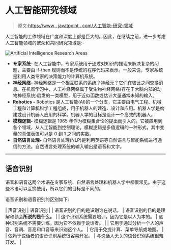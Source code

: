 # 人工智能研究领域

> 原文:[https://www . javatpoint . com/人工智能-研究-领域](https://www.javatpoint.com/artificial-intelligence-research-areas)

人工智能的工作领域在广度和深度上都是巨大的。因此，在继续之前，进一步考虑人工智能领域的繁荣和共同研究领域是:-

![Artificial Intelligence Research Areas](../Images/36ee23854669b97a37931a07fb08bdb7.png)

*   **专家系统-** 在人工智能中，专家系统用于通过对知识的推理来解决复杂的问题，主要由 if-then 规则而不是传统的程序代码来表示。一般来说，专家系统是利用人类专家的决策能力的计算机系统。
*   **神经网络-** 神经网络是一个相互联系的系统？神经元？它们在彼此之间交换消息。在机器学习中，人工神经网络属于受生物神经网络(存在于大脑内部的动物神经系统)启发的一类模型，用于近似函数或估计大量通常未知的输入。
*   **Robotics -** Robotics 是人工智能(AI)的一个分支，它主要由电气工程、机械工程和计算机科学工程组成，用于机器人的建造、设计和应用。机器人学是构建或设计机器人应用的科学。机器人学的目标是设计一个高效的机器人。
*   **模糊逻辑-** 模糊逻辑是 1965 年作为模糊集合论的提出而引入的。它被应用到各个领域，从人工智能到控制理论。模糊逻辑是多值逻辑的一种形式，其中变量的真值表值可以是 0 到 1 之间的实数。
*   **自然语言处理-** 自然语言处理(NLP)是利用英语等自然语言与智能系统进行通信的方法。自然语言处理系统的输入输出是语音和文字。

* * *

## 语音识别

语音和语音这两个术语在专家系统、自然语言处理和机器人学中都很常见。由于这些术语可以互换使用，所以它们的目标是不同的。

语音识别和语音识别的区别如下:

| 声音识别 | 语音识别 |
| 语音识别的目的是识别谁在说话。 | 语音识别的目的是理解和领会**所说的是什么。** |
| 这个识别系统需要培训，因为它是以人为本的。 | 这种识别系统不需要训练，因为它不依赖于说话者。 |
| 它用于通过分析一个人的声音、音调、音高和口音等来识别这个人。 | 它用于免提计算、菜单导航或地图。 |
| 依赖于说话者的语音识别系统很容易开发。 | 与说话人无关的语音识别系统很难开发。 |